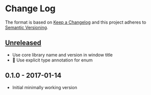 # Change Log
The format is based on [Keep a Changelog](http://keepachangelog.com/)
and this project adheres to [Semantic Versioning](http://semver.org/).

## [Unreleased]
 - Use core library name and version in window title
 - :bug: Use explicit type annotation for enum

## 0.1.0 - 2017-01-14
 - Initial minimally working version

[Unreleased]: https://github.com/mehcode/axal/compare/v0.1.0...HEAD
